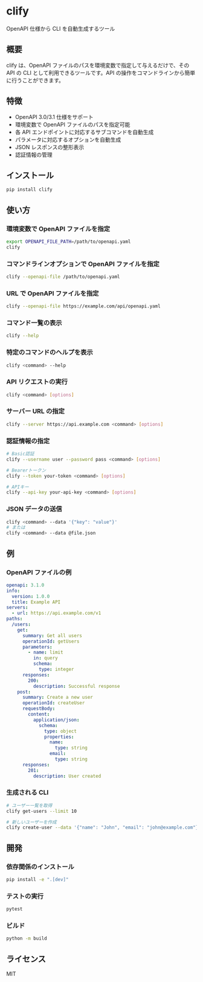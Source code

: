 # clify

OpenAPI 仕様から CLI を自動生成するツール

## 概要

clify は、OpenAPI ファイルのパスを環境変数で指定して与えるだけで、その API の CLI として利用できるツールです。API の操作をコマンドラインから簡単に行うことができます。

## 特徴

- OpenAPI 3.0/3.1 仕様をサポート
- 環境変数で OpenAPI ファイルのパスを指定可能
- 各 API エンドポイントに対応するサブコマンドを自動生成
- パラメータに対応するオプションを自動生成
- JSON レスポンスの整形表示
- 認証情報の管理

## インストール

```bash
pip install clify
```

## 使い方

### 環境変数で OpenAPI ファイルを指定

```bash
export OPENAPI_FILE_PATH=/path/to/openapi.yaml
clify
```

### コマンドラインオプションで OpenAPI ファイルを指定

```bash
clify --openapi-file /path/to/openapi.yaml
```

### URL で OpenAPI ファイルを指定

```bash
clify --openapi-file https://example.com/api/openapi.yaml
```

### コマンド一覧の表示

```bash
clify --help
```

### 特定のコマンドのヘルプを表示

```bash
clify <command> --help
```

### API リクエストの実行

```bash
clify <command> [options]
```

### サーバー URL の指定

```bash
clify --server https://api.example.com <command> [options]
```

### 認証情報の指定

```bash
# Basic認証
clify --username user --password pass <command> [options]

# Bearerトークン
clify --token your-token <command> [options]

# APIキー
clify --api-key your-api-key <command> [options]
```

### JSON データの送信

```bash
clify <command> --data '{"key": "value"}'
# または
clify <command> --data @file.json
```

## 例

### OpenAPI ファイルの例

```yaml
openapi: 3.1.0
info:
  version: 1.0.0
  title: Example API
servers:
  - url: https://api.example.com/v1
paths:
  /users:
    get:
      summary: Get all users
      operationId: getUsers
      parameters:
        - name: limit
          in: query
          schema:
            type: integer
      responses:
        200:
          description: Successful response
    post:
      summary: Create a new user
      operationId: createUser
      requestBody:
        content:
          application/json:
            schema:
              type: object
              properties:
                name:
                  type: string
                email:
                  type: string
      responses:
        201:
          description: User created
```

### 生成される CLI

```bash
# ユーザー一覧を取得
clify get-users --limit 10

# 新しいユーザーを作成
clify create-user --data '{"name": "John", "email": "john@example.com"}'
```

## 開発

### 依存関係のインストール

```bash
pip install -e ".[dev]"
```

### テストの実行

```bash
pytest
```

### ビルド

```bash
python -m build
```

## ライセンス

MIT
